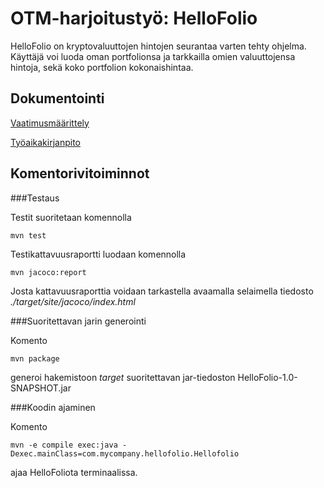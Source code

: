 # OTM-harjoitustyö: HelloFolio

HelloFolio on kryptovaluuttojen hintojen seurantaa varten tehty ohjelma. Käyttäjä voi luoda oman portfolionsa ja tarkkailla omien valuuttojensa hintoja, sekä koko portfolion kokonaishintaa.

## Dokumentointi
[Vaatimusmäärittely](https://github.com/figgislol/otm-harjoitustyo/blob/master/documentation/vaatimusmaarittely.md)

[Työaikakirjanpito](https://github.com/figgislol/otm-harjoitustyo/blob/master/documentation/tunnit.md)

## Komentorivitoiminnot

###Testaus

Testit suoritetaan komennolla

```
mvn test
```

Testikattavuusraportti luodaan komennolla

```
mvn jacoco:report
```

Josta kattavuusraporttia voidaan tarkastella avaamalla selaimella tiedosto _./target/site/jacoco/index.html_ 

###Suoritettavan jarin generointi

Komento

```
mvn package
```

generoi hakemistoon _target_ suoritettavan jar-tiedoston HelloFolio-1.0-SNAPSHOT.jar

###Koodin ajaminen

Komento

```
mvn -e compile exec:java -Dexec.mainClass=com.mycompany.hellofolio.Hellofolio
```

ajaa HelloFoliota terminaalissa.
